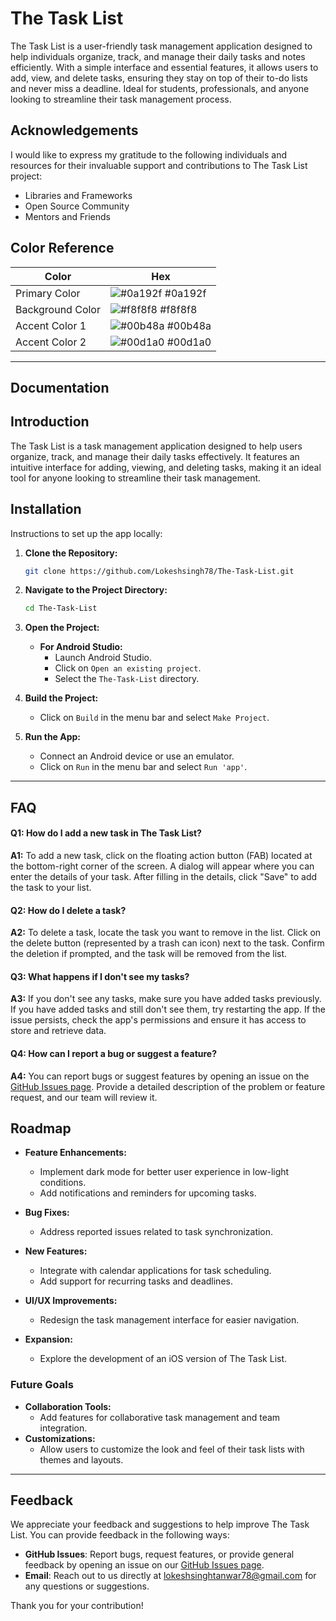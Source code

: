 
# The Task List

The Task List is a user-friendly task management application designed to help individuals organize, track, and manage their daily tasks and notes efficiently. With a simple interface and essential features, it allows users to add, view, and delete tasks, ensuring they stay on top of their to-do lists and never miss a deadline. Ideal for students, professionals, and anyone looking to streamline their task management process.
## Acknowledgements
I would like to express my gratitude to the following individuals and resources for their invaluable support and contributions to The Task List project:

 - Libraries and Frameworks
 - Open Source Community
 - Mentors and Friends



## **Color Reference**

| Color             | Hex                                                                |
| ----------------- | ------------------------------------------------------------------ |
| Primary Color     | ![#0a192f](https://via.placeholder.com/10/0a192f?text=+) #0a192f |
| Background Color  | ![#f8f8f8](https://via.placeholder.com/10/f8f8f8?text=+) #f8f8f8 |
| Accent Color 1    | ![#00b48a](https://via.placeholder.com/10/00b48a?text=+) #00b48a |
| Accent Color 2    | ![#00d1a0](https://via.placeholder.com/10/00d1a0?text=+) #00d1a0 |

---

## Documentation

## Introduction

The Task List is a task management application designed to help users organize, track, and manage their daily tasks effectively. It features an intuitive interface for adding, viewing, and deleting tasks, making it an ideal tool for anyone looking to streamline their task management.

## Installation

Instructions to set up the app locally:

1. **Clone the Repository:**

    ```bash
    git clone https://github.com/Lokeshsingh78/The-Task-List.git
    ```

2. **Navigate to the Project Directory:**

    ```bash
    cd The-Task-List
    ```

3. **Open the Project:**

    - **For Android Studio:**
      - Launch Android Studio.
      - Click on `Open an existing project`.
      - Select the `The-Task-List` directory.

4. **Build the Project:**

    - Click on `Build` in the menu bar and select `Make Project`.

5. **Run the App:**

    - Connect an Android device or use an emulator.
    - Click on `Run` in the menu bar and select `Run 'app'`.
---
## FAQ

#### **Q1: How do I add a new task in The Task List?**

**A1:** To add a new task, click on the floating action button (FAB) located at the bottom-right corner of the screen. A dialog will appear where you can enter the details of your task. After filling in the details, click "Save" to add the task to your list.

#### **Q2: How do I delete a task?**

**A2:** To delete a task, locate the task you want to remove in the list. Click on the delete button (represented by a trash can icon) next to the task. Confirm the deletion if prompted, and the task will be removed from the list.

#### **Q3: What happens if I don't see my tasks?**

**A3:** If you don't see any tasks, make sure you have added tasks previously. If you have added tasks and still don't see them, try restarting the app. If the issue persists, check the app's permissions and ensure it has access to store and retrieve data.

#### **Q4: How can I report a bug or suggest a feature?**

**A4:** You can report bugs or suggest features by opening an issue on the [GitHub Issues page](https://github.com/Lokeshsingh78/The-Task-List/issues). Provide a detailed description of the problem or feature request, and our team will review it.

## Roadmap

- **Feature Enhancements:**
  - Implement dark mode for better user experience in low-light conditions.
  - Add notifications and reminders for upcoming tasks.
- **Bug Fixes:**
  - Address reported issues related to task synchronization.

- **New Features:**
  - Integrate with calendar applications for task scheduling.
  - Add support for recurring tasks and deadlines.
- **UI/UX Improvements:**
  - Redesign the task management interface for easier navigation.
- **Expansion:**
  - Explore the development of an iOS version of The Task List.

### **Future Goals**
- **Collaboration Tools:**
  - Add features for collaborative task management and team integration.
- **Customizations:**
  - Allow users to customize the look and feel of their task lists with themes and layouts.

---

## Feedback


We appreciate your feedback and suggestions to help improve The Task List. You can provide feedback in the following ways:

- **GitHub Issues**: Report bugs, request features, or provide general feedback by opening an issue on our [GitHub Issues page](https://github.com/Lokeshsingh78/The-Task-List/issues).
- **Email**: Reach out to us directly at [lokeshsinghtanwar78@gmail.com](mailto:lokeshsinghtanwar78@gmail.com) for any questions or suggestions.


Thank you for your contribution!
